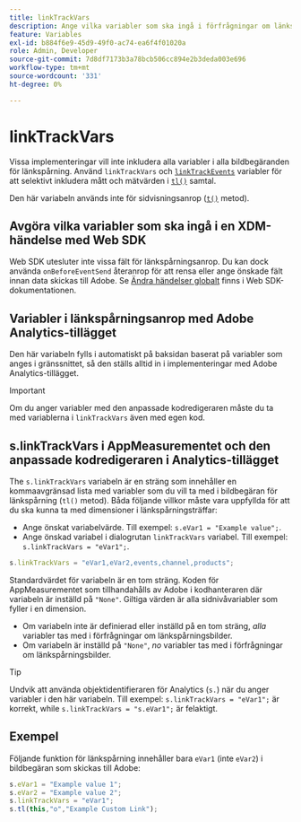 ```yaml
---
title: linkTrackVars
description: Ange vilka variabler som ska ingå i förfrågningar om länkspårningsbilder.
feature: Variables
exl-id: b884f6e9-45d9-49f0-ac74-ea6f4f01020a
role: Admin, Developer
source-git-commit: 7d8df7173b3a78bcb506cc894e2b3deda003e696
workflow-type: tm+mt
source-wordcount: '331'
ht-degree: 0%

---
```


# linkTrackVars

Vissa implementeringar vill inte inkludera alla variabler i alla bildbegäranden för länkspårning. Använd `linkTrackVars` och [`linkTrackEvents`](linktrackevents.md) variabler för att selektivt inkludera mått och mätvärden i [`tl()`](../functions/tl-method.md) samtal.

Den här variabeln används inte för sidvisningsanrop ([`t()`](../functions/t-method.md) metod).

## Avgöra vilka variabler som ska ingå i en XDM-händelse med Web SDK

Web SDK utesluter inte vissa fält för länkspårningsanrop. Du kan dock använda `onBeforeEventSend` återanrop för att rensa eller ange önskade fält innan data skickas till Adobe. Se [Ändra händelser globalt](https://experienceleague.adobe.com/docs/experience-platform/edge/fundamentals/tracking-events.html#modifying-events-globally) finns i Web SDK-dokumentationen.

## Variabler i länkspårningsanrop med Adobe Analytics-tillägget

Den här variabeln fylls i automatiskt på baksidan baserat på variabler som anges i gränssnittet, så den ställs alltid in i implementeringar med Adobe Analytics-tillägget.

>[!IMPORTANT]
>
>Om du anger variabler med den anpassade kodredigeraren måste du ta med variablerna i `linkTrackVars` även med egen kod.

## s.linkTrackVars i AppMeasurementet och den anpassade kodredigeraren i Analytics-tillägget

The `s.linkTrackVars` variabeln är en sträng som innehåller en kommaavgränsad lista med variabler som du vill ta med i bildbegäran för länkspårning (`tl()` metod). Båda följande villkor måste vara uppfyllda för att du ska kunna ta med dimensioner i länkspårningsträffar:

* Ange önskat variabelvärde. Till exempel: `s.eVar1 = "Example value";`.
* Ange önskad variabel i dialogrutan `linkTrackVars` variabel. Till exempel: `s.linkTrackVars = "eVar1";`.

```js
s.linkTrackVars = "eVar1,eVar2,events,channel,products";
```

Standardvärdet för variabeln är en tom sträng. Koden för AppMeasurementet som tillhandahålls av Adobe i kodhanteraren där variabeln är inställd på `"None"`. Giltiga värden är alla sidnivåvariabler som fyller i en dimension.

* Om variabeln inte är definierad eller inställd på en tom sträng, *alla* variabler tas med i förfrågningar om länkspårningsbilder.
* Om variabeln är inställd på `"None"`, *no* variabler tas med i förfrågningar om länkspårningsbilder.

>[!TIP]
>
>Undvik att använda objektidentifieraren för Analytics (`s.`) när du anger variabler i den här variabeln. Till exempel: `s.linkTrackVars = "eVar1";` är korrekt, while `s.linkTrackVars = "s.eVar1";` är felaktigt.

## Exempel

Följande funktion för länkspårning innehåller bara `eVar1` (inte `eVar2`) i bildbegäran som skickas till Adobe:

```js
s.eVar1 = "Example value 1";
s.eVar2 = "Example value 2";
s.linkTrackVars = "eVar1";
s.tl(this,"o","Example Custom Link");
```
